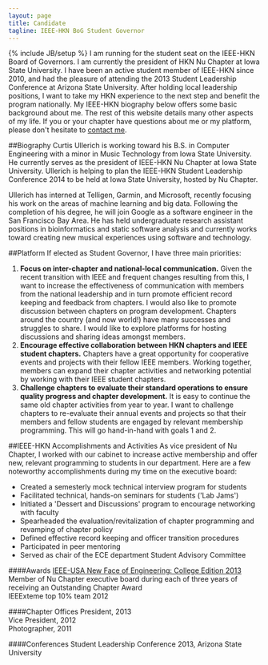 ```yaml
---
layout: page
title: Candidate
tagline: IEEE-HKN BoG Student Governor
---
```

{% include JB/setup %}
I am running for the student seat on the IEEE-HKN Board of Governors. I am currently the president of HKN Nu Chapter at Iowa State University. I have been an active student member of IEEE-HKN since 2010, and had the pleasure of attending the 2013 Student Leadership Conference at Arizona State University. After holding local leadership positions, I want to take my HKN experience to the next step and benefit the program nationally. My IEEE-HKN biography below offers some basic background about me. The rest of this website details many other aspects of my life. If you or your chapter have questions about me or my platform, please don't hesitate to [contact me](/contact.html).  

##Biography
Curtis Ullerich is working toward his B.S. in Computer Engineering with a minor in Music Technology from Iowa State University. He currently serves as the president of IEEE-HKN Nu Chapter at Iowa State University. Ullerich is helping to plan the IEEE-HKN Student Leadership Conference 2014 to be held at Iowa State University, hosted by Nu Chapter.  

Ullerich has interned at Telligen, Garmin, and Microsoft, recently focusing his work on the areas of machine learning and big data. Following the completion of his degree, he will join Google as a software engineer in the San Francisco Bay Area. He has held undergraduate research assistant positions in bioinformatics and static software analysis and currently works toward creating new musical experiences using software and technology.  

##Platform
If elected as Student Governor, I have three main priorities:
1. **Focus on inter-chapter and national-local communication.** Given the recent transition with IEEE and frequent changes resulting from this, I want to increase the effectiveness of communication with members from the national leadership and in turn promote efficient record keeping and feedback from chapters. I would also like to promote discussion between chapters on program development. Chapters around the country (and now world!) have many successes and struggles to share. I would like to explore platforms for hosting discussions and sharing ideas amongst members.  
2. **Encourage effective collaboration between HKN chapters and IEEE student chapters.** Chapters have a great opportunity for cooperative events and projects with their fellow IEEE members. Working together, members can expand their chapter activities and networking potential by working with their IEEE student chapters.  
3. **Challenge chapters to evaluate their standard operations to ensure quality progress and chapter development.** It is easy to continue the same old chapter activities from year to year. I want to challenge chapters to re-evaluate their annual events and projects so that their members and fellow students are engaged by relevant membership programming. This will go hand-in-hand with goals 1 and 2.  

##IEEE-HKN Accomplishments and Activities
As vice president of Nu Chapter, I worked with our cabinet to increase active membership and offer new, relevant programming to students in our department. Here are a few noteworthy accomplishments during my time on the executive board:  
- Created a semesterly mock technical interview program for students  
- Facilitated technical, hands-on seminars for students ('Lab Jams')  
- Initiated a 'Dessert and Discussions' program to encourage networking with faculty  
- Spearheaded the evaluation/revitalization of chapter programming and revamping of chapter policy  
- Defined effective record keeping and officer transition procedures  
- Participated in peer mentoring  
- Served as chair of the ECE department Student Advisory Committee  

####Awards
[IEEE-USA New Face of Engineering: College Edition 2013](http://www.nxtbook.com/nxtbooks/ieeeusa/ieeeusa_summer13/index.php#/36)  
Member of Nu Chapter executive board during each of three years of receiving an Outstanding Chapter Award  
IEEExteme top 10% team 2012  

####Chapter Offices
President, 2013  
Vice President, 2012  
Photographer, 2011  

####Conferences
Student Leadership Conference 2013, Arizona State University 


